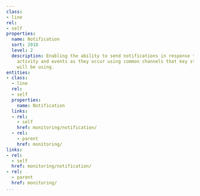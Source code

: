 ```yaml
---
class:
- line
rel:
- self
properties:
  name: Notification
  sort: 2018
  level: 2
  description: Enabling the ability to send notifications in response to monitoring
    activity and events as they occur using common channels that key stakeholders
    will be using.
entities:
- class:
  - line
  rel:
  - self
  properties:
    name: Notification
  links:
  - rel:
    - self
    href: monitoring/notification/
  - rel:
    - parent
    href: monitoring/
links:
- rel:
  - self
  href: monitoring/notification/
- rel:
  - parent
  href: monitoring/
...
```

